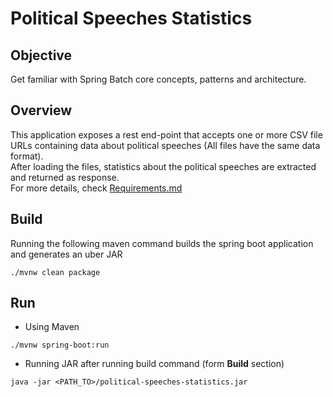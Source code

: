 # Political Speeches Statistics

## Objective 
Get familiar with Spring Batch core concepts, patterns and architecture.

## Overview
This application exposes a rest end-point that accepts one or more CSV file URLs containing data about political speeches (All files have the same data format).  
After loading the files, statistics about the political speeches are extracted and returned as response.  
For more details, check [Requirements.md](./Requirements.md)


## Build

Running the following maven command builds the spring boot application and generates an uber JAR

```
./mvnw clean package
```

## Run
* Using Maven
  
```
./mvnw spring-boot:run
```

* Running JAR after running build command (form <b>Build</b> section)

```
java -jar <PATH_TO>/political-speeches-statistics.jar
```